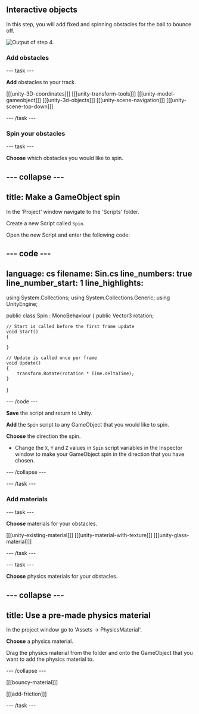 ## Interactive objects

In this step, you will add fixed and spinning obstacles for the ball to bounce off.

![Output of step 4.](images/output4.png)

### Add obstacles

--- task ---

**Add** obstacles to your track.

[[[unity-3D-coordinates]]]
[[[unity-transform-tools]]]
[[[unity-model-gameobject]]]
[[[unity-3d-objects]]]
[[[unity-scene-navigation]]]
[[[unity-scene-top-down]]]

--- /task ---

### Spin your obstacles

--- task ---

**Choose** which obstacles you would like to spin.

--- collapse ---
---
title: Make a GameObject spin
---

In the 'Project' window navigate to the 'Scripts' folder. 

Create a new Script called `Spin`.

Open the new Script and enter the following code:

--- code ---
---
language: cs
filename: Sin.cs
line_numbers: true
line_number_start: 1
line_highlights:
---

using System.Collections;
using System.Collections.Generic;
using UnityEngine;

public class Spin : MonoBehaviour
{
    public Vector3 rotation;

    // Start is called before the first frame update
    void Start()
    {
       
    }

    // Update is called once per frame
    void Update()
    {
        transform.Rotate(rotation * Time.deltaTime); 
    }
}

--- /code ---

**Save** the script and return to Unity. 

**Add** the `Spin` script to any GameObject that you would like to spin. 

**Choose** the direction the spin.

+ Change the `X`, `Y` and `Z` values in `Spin` script variables in the Inspector window to make your GameObject spin in the direction that you have chosen. 

--- /collapse ---

--- /task ---

### Add materials

--- task ---

**Choose** materials for your obstacles.

[[[unity-existing-material]]]
[[[unity-material-with-texture]]]
[[[unity-glass-material]]]

--- /task ---

--- task ---

**Choose** physics materials for your obstacles.

--- collapse ---
---
title: Use a pre-made physics material
---

In the project window go to 'Assets -> PhysicsMaterial'.

**Choose** a physics material.

Drag the physics material from the folder and onto the GameObject that you want to add the physics material to.

--- /collapse ---

[[[bouncy-material]]]

[[[add-friction]]]

--- /task ---


